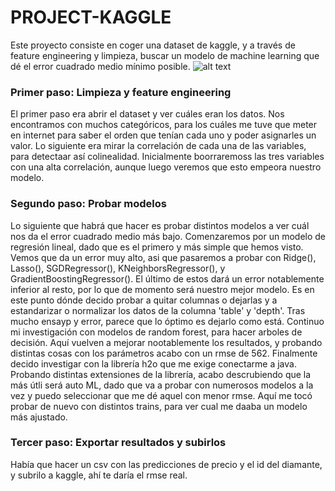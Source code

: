 # PROJECT-KAGGLE
Este proyecto consiste en coger una dataset de kaggle, y a través de feature engineering y limpieza, buscar un modelo de machine learning que dé el error cuadrado medio mínimo posible.
![alt text](https://d500.epimg.net/cincodias/imagenes/2021/06/25/companias/1624630363_897564_1624630510_noticia_normal.jpg "Logo Title Text 1")

### Primer paso: Limpieza y feature engineering
El primer paso era abrir el dataset y ver cuáles eran los datos. Nos encontramos con muchos categóricos, para los cuáles me tuve que meter en internet para saber el orden que tenían cada uno y poder asignarles un valor. Lo siguiente era mirar la correlación de cada una de las variables, para detectaar así colinealidad. Inicialmente boorraremoss las tres variables con una alta correlación, aunque luego veremos que esto empeora nuestro modelo.
### Segundo paso: Probar modelos
Lo siguiente que habrá que hacer es probar distintos modelos a ver cuál nos da el error cuadrado medio más bajo. Comenzaremos por un modelo de regresión lineal, dado que es el primero y más simple que hemos visto. Vemos que da un error muy alto, asi que pasaremos a probar con Ridge(), Lasso(), SGDRegressor(), KNeighborsRegressor(), y GradientBoostingRegressor(). El último de estos dará un error notablemente inferior al resto, por lo que de momento será nuestro mejor modelo. Es en este punto dónde decido probar a quitar columnas o dejarlas y a estandarizar o normalizar los datos de la columna 'table' y 'depth'. Tras mucho ensayp y error, parece que lo óptimo es dejarlo como está.
Continuo mi investigación con modelos de random forest, para hacer arboles de decisión. Aquí vuelven a mejorar nootablemente los resultados, y probando distintas cosas con los parámetros acabo con un rmse de 562. Finalmente decido investigar con la librería h2o que me exige conectarme a java. Probando distintas extensiones de la librería, acabo descrubiendo que la más útli será auto ML, dado que va a probar con numerosos modelos a la vez y puedo seleccionar que me dé aquel con menor rmse. Aquí me tocó probar de nuevo con distintos trains, para ver cual me daaba un modelo más ajustado.
### Tercer paso: Exportar resultados y subirlos
Había que hacer un csv con las predicciones de precio y el id del diamante, y subrilo a kaggle, ahí te daría el rmse real.


